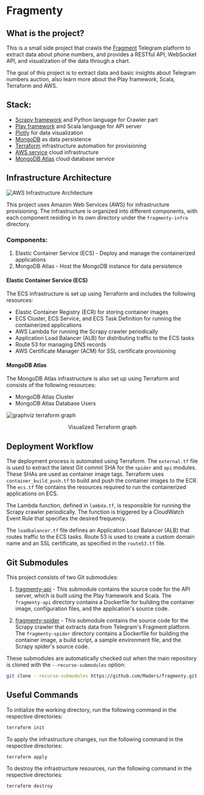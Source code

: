 # Fragmenty

## What is the project?

This is a small side project that crawls the [Fragment](fragment.com/numbers) Telegram platform to extract data about phone numbers, and provides a RESTful API, WebSocket API, and visualization of the data through a chart.

The goal of this project is to extract data and basic insights about Telegram numbers auction, also learn more about the Play framework, Scala, Terraform and AWS.

## Stack:

- [Scrapy framework](https://docs.scrapy.org/en/latest/) and Python language for Crawler part
- [Play framework](https://www.playframework.com/documentation/2.8.x/ScalaHome) and Scala language for API server
- [Plotly](https://plotly.com/graphing-libraries/) for data visualization
- [MongoDB](https://www.mongodb.com/docs/) as data persistence
- [Terraform](https://terraform.io/) infrastructure automation for provisioning
- [AWS service](https://aws.amazon.com/) cloud infrastructure
- [MongoDB Atlas](https://www.mongodb.com/atlas/database) cloud database service

## Infrastructure Architecture

![AWS Infrastructure Architecture](https://user-images.githubusercontent.com/9904514/232056685-59e7a744-c581-41db-be9c-7eca62dd7f5d.png)

This project uses Amazon Web Services (AWS) for infrastructure provisioning. The infrastructure is organized into different components, with each component residing in its own directory under the `fragmenty-infra` directory.

### Components:

1. Elastic Container Service (ECS) - Deploy and manage the containerized applications
2. MongoDB Atlas - Host the MongoDB instance for data persistence

#### Elastic Container Service (ECS)

The ECS infrastructure is set up using Terraform and includes the following resources:

- Elastic Container Registry (ECR) for storing container images
- ECS Cluster, ECS Service, and ECS Task Definition for running the containerized applications
- AWS Lambda for running the Scrapy crawler periodically
- Application Load Balancer (ALB) for distributing traffic to the ECS tasks
- Route 53 for managing DNS records
- AWS Certificate Manager (ACM) for SSL certificate provisioning

#### MongoDB Atlas

The MongoDB Atlas infrastructure is also set up using Terraform and consists of the following resources:

- MongoDB Atlas Cluster
- MongoDB Atlas Database Users

![graphviz terraform graph](https://user-images.githubusercontent.com/9904514/232057419-4d79fc97-0260-49de-a5d0-e5ec9e804178.svg)

<p align="center">
  Visualized Terraform graph
</p>

## Deployment Workflow

The deployment process is automated using Terraform. The `external.tf` file is used to extract the latest Git commit SHA for the `spider` and `api` modules. These SHAs are used as container image tags. Terraform uses `container_build_push.tf` to build and push the container images to the ECR. The `ecs.tf` file contains the resources required to run the containerized applications on ECS.

The Lambda function, defined in `lambda.tf`, is responsible for running the Scrapy crawler periodically. The function is triggered by a CloudWatch Event Rule that specifies the desired frequency.

The `loadbalancer.tf` file defines an Application Load Balancer (ALB) that routes traffic to the ECS tasks. Route 53 is used to create a custom domain name and an SSL certificate, as specified in the `route53.tf` file.

## Git Submodules

This project consists of two Git submodules:

1. [fragmenty-api](https://github.com/Maders/fragmenty-api.git) - This submodule contains the source code for the API server, which is built using the Play framework and Scala. The `fragmenty-api` directory contains a Dockerfile for building the container image, configuration files, and the application's source code.

2. [fragmenty-spider](https://github.com/Maders/fragmenty-spider.git) - This submodule contains the source code for the Scrapy crawler that extracts data from Telegram's Fragment platform. The `fragmenty-spider` directory contains a Dockerfile for building the container image, a build script, a sample environment file, and the Scrapy spider's source code.

These submodules are automatically checked out when the main repository is cloned with the `--recurse-submodules` option:

```sh
git clone --recurse-submodules https://github.com/Maders/fragmenty.git
```

## Useful Commands

To initialize the working directory, run the following command in the respective directories:

```sh
terraform init
```

To apply the infrastructure changes, run the following command in the respective directories:

```sh
terraform apply
```

To destroy the infrastructure resources, run the following command in the respective directories:

```sh
terraform destroy
```
